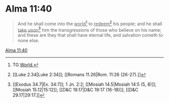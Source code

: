 # Alma 11:40

> And he shall come into the <u>world</u>[^a] to <u>redeem</u>[^b] his people; and he shall <u>take upon</u>[^c] him the transgressions of those who believe on his name; and these are they that shall have eternal life, and salvation cometh to none else.

[Alma 11:40](https://www.churchofjesuschrist.org/study/scriptures/bofm/alma/11?lang=eng&id=p40#p40)


[^a]: TG [World.](https://www.churchofjesuschrist.org/study/scriptures/tg/world?lang=eng)
[^b]: [[Luke 2.34|Luke 2:34]]; [[Romans 11.26|Rom. 11:26 (26-27).]]
[^c]: [[Exodus 34.7|Ex. 34:7]]; 1 Jn. 2:2; [[Mosiah 14.5|Mosiah 14:5 (5, 8)]]; [[Mosiah 15.12|15:12]]; [[D&C 19.17|D&C 19:17 (16-18)]]; [[D&C 29.17|29:17.]]
